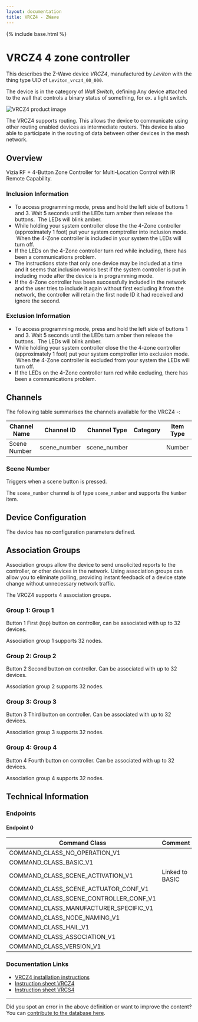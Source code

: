 ```yaml
---
layout: documentation
title: VRCZ4 - ZWave
---
```


{% include base.html %}

# VRCZ4 4 zone controller
This describes the Z-Wave device *VRCZ4*, manufactured by *Leviton* with the thing type UID of ```Leviton_vrcz4_00_000```.

The device is in the category of *Wall Switch*, defining Any device attached to the wall that controls a binary status of something, for ex. a light switch.

![VRCZ4 product image](https://opensmarthouse.org/assets/zwave/attachments/879/LevitonVRCZ4.png)


The VRCZ4 supports routing. This allows the device to communicate using other routing enabled devices as intermediate routers.  This device is also able to participate in the routing of data between other devices in the mesh network.

## Overview

Vizia RF + 4-Button Zone Controller for Multi-Location Control with IR Remote Capability. 

### Inclusion Information

  * To access programming mode, press and hold the left side of buttons 1 and 3. Wait 5 seconds until the LEDs turn amber then release the buttons.  The LEDs will blink amber.
  * While holding your system controller close the the 4-Zone controller (approximately 1 foot) put your system comptroller into inclusion mode.  When the 4-Zone controller is included in your system the LEDs will turn off.
  * If the LEDs on the 4-Zone controller turn red while including, there has been a communications problem.
  * The instructions state that only one device may be included at a time and it seems that inclusion works best if the system controller is put in including mode after the device is in programming mode.
  * If the 4-Zone controller has been successfully included in the network and the user tries to include it again without first excluding it from the network, the controller will retain the first node ID it had received and ignore the second.

### Exclusion Information

  * To access programming mode, press and hold the left side of buttons 1 and 3. Wait 5 seconds until the LEDs turn amber then release the buttons.  The LEDs will blink amber.
  * While holding your system controller close the the 4-zone controller (approximately 1 foot) put your system comptroller into exclusion mode.  When the 4-Zone controller is excluded from your system the LEDs will turn off.
  * If the LEDs on the 4-Zone controller turn red while excluding, there has been a communications problem.

## Channels

The following table summarises the channels available for the VRCZ4 -:

| Channel Name | Channel ID | Channel Type | Category | Item Type |
|--------------|------------|--------------|----------|-----------|
| Scene Number | scene_number | scene_number |  | Number | 

### Scene Number
Triggers when a scene button is pressed.

The ```scene_number``` channel is of type ```scene_number``` and supports the ```Number``` item.



## Device Configuration

The device has no configuration parameters defined.

## Association Groups

Association groups allow the device to send unsolicited reports to the controller, or other devices in the network. Using association groups can allow you to eliminate polling, providing instant feedback of a device state change without unnecessary network traffic.

The VRCZ4 supports 4 association groups.

### Group 1: Group 1

Button 1
First (top) button on controller, can be associated with up to 32 devices.

Association group 1 supports 32 nodes.

### Group 2: Group 2

Button 2
Second button on controller. Can be associated with up to 32 devices.

Association group 2 supports 32 nodes.

### Group 3: Group 3

Button 3
Third button on controller. Can be associated with up to 32 devices.

Association group 3 supports 32 nodes.

### Group 4: Group 4

Button 4
Fourth button on controller. Can be associated with up to 32 devices.

Association group 4 supports 32 nodes.

## Technical Information

### Endpoints

#### Endpoint 0

| Command Class | Comment |
|---------------|---------|
| COMMAND_CLASS_NO_OPERATION_V1| |
| COMMAND_CLASS_BASIC_V1| |
| COMMAND_CLASS_SCENE_ACTIVATION_V1| Linked to BASIC|
| COMMAND_CLASS_SCENE_ACTUATOR_CONF_V1| |
| COMMAND_CLASS_SCENE_CONTROLLER_CONF_V1| |
| COMMAND_CLASS_MANUFACTURER_SPECIFIC_V1| |
| COMMAND_CLASS_NODE_NAMING_V1| |
| COMMAND_CLASS_HAIL_V1| |
| COMMAND_CLASS_ASSOCIATION_V1| |
| COMMAND_CLASS_VERSION_V1| |

### Documentation Links

* [VRCZ4 installation instructions](https://www.opensmarthouse.org/zwavedatabase/879/LevitonVRCZ4-Installation-Instructions.pdf)
* [Instruction sheet VRCZ4](https://www.opensmarthouse.org/zwavedatabase/879/Instruction-Sheet-VRCZ4.pdf)
* [Instruction sheet VRCS4](https://www.opensmarthouse.org/zwavedatabase/879/Instruction-Sheet-VRCS4.pdf)

---

Did you spot an error in the above definition or want to improve the content?
You can [contribute to the database here](https://www.opensmarthouse.org/zwavedatabase/879).
